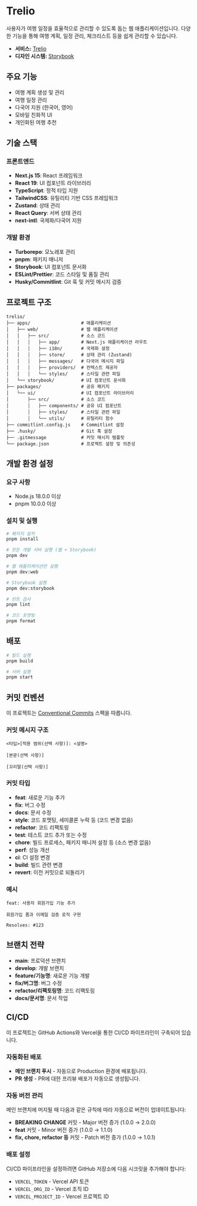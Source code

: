 # Trelio

사용자가 여행 일정을 효율적으로 관리할 수 있도록 돕는 웹 애플리케이션입니다. 다양한 기능을 통해 여행 계획, 일정 관리, 체크리스트 등을 쉽게 관리할 수 있습니다.

* **서비스:** [Trelio](https://trelio-seungjinlims-projects.vercel.app/)
* **디자인 시스템:** [Storybook](https://seungjin051.github.io/trelio/)
  
## 주요 기능

- 여행 계획 생성 및 관리
- 여행 일정 관리
- 다국어 지원 (한국어, 영어)
- 모바일 친화적 UI
- 개인화된 여행 추천

## 기술 스택

### 프론트엔드
- **Next.js 15**: React 프레임워크
- **React 19**: UI 컴포넌트 라이브러리
- **TypeScript**: 정적 타입 지원
- **TailwindCSS**: 유틸리티 기반 CSS 프레임워크
- **Zustand**: 상태 관리
- **React Query**: 서버 상태 관리
- **next-intl**: 국제화/다국어 지원

### 개발 환경
- **Turborepo**: 모노레포 관리
- **pnpm**: 패키지 매니저
- **Storybook**: UI 컴포넌트 문서화
- **ESLint/Prettier**: 코드 스타일 및 품질 관리
- **Husky/Commitlint**: Git 훅 및 커밋 메시지 검증

## 프로젝트 구조

```
trelio/
├── apps/                   # 애플리케이션
│   ├── web/                # 웹 애플리케이션
│   │   ├── src/            # 소스 코드
│   │   │   ├── app/        # Next.js 애플리케이션 라우트
│   │   │   ├── i18n/       # 국제화 설정
│   │   │   ├── store/      # 상태 관리 (Zustand)
│   │   │   ├── messages/   # 다국어 메시지 파일
│   │   │   ├── providers/  # 컨텍스트 제공자
│   │   │   └── styles/     # 스타일 관련 파일
│   └── storybook/          # UI 컴포넌트 문서화
├── packages/               # 공유 패키지
│   └── ui/                 # UI 컴포넌트 라이브러리
│       ├── src/            # 소스 코드
│       │   ├── components/ # 공유 UI 컴포넌트
│       │   ├── styles/     # 스타일 관련 파일
│       │   └── utils/      # 유틸리티 함수
├── commitlint.config.js    # Commitlint 설정
├── .husky/                 # Git 훅 설정
├── .gitmessage             # 커밋 메시지 템플릿
└── package.json            # 프로젝트 설정 및 의존성
```

## 개발 환경 설정

### 요구 사항

- Node.js 18.0.0 이상
- pnpm 10.0.0 이상

### 설치 및 실행

```bash
# 패키지 설치
pnpm install

# 모든 개발 서버 실행 (웹 + Storybook)
pnpm dev

# 웹 애플리케이션만 실행
pnpm dev:web

# Storybook 실행
pnpm dev:storybook

# 린트 검사
pnpm lint

# 코드 포맷팅
pnpm format
```

## 배포

```bash
# 빌드 실행
pnpm build

# 서버 실행
pnpm start
```

## 커밋 컨벤션

이 프로젝트는 [Conventional Commits](https://www.conventionalcommits.org/ko/v1.0.0/) 스펙을 따릅니다.

### 커밋 메시지 구조

```
<타입>[적용 범위(선택 사항)]: <설명>

[본문(선택 사항)]

[꼬리말(선택 사항)]
```

### 커밋 타입

- **feat**: 새로운 기능 추가
- **fix**: 버그 수정
- **docs**: 문서 수정
- **style**: 코드 포맷팅, 세미콜론 누락 등 (코드 변경 없음)
- **refactor**: 코드 리팩토링
- **test**: 테스트 코드 추가 또는 수정
- **chore**: 빌드 프로세스, 패키지 매니저 설정 등 (소스 변경 없음)
- **perf**: 성능 개선
- **ci**: CI 설정 변경
- **build**: 빌드 관련 변경
- **revert**: 이전 커밋으로 되돌리기

### 예시

```
feat: 사용자 회원가입 기능 추가

회원가입 폼과 이메일 검증 로직 구현

Resolves: #123
```

## 브랜치 전략

- **main**: 프로덕션 브랜치
- **develop**: 개발 브랜치
- **feature/기능명**: 새로운 기능 개발
- **fix/버그명**: 버그 수정
- **refactor/리팩토링명**: 코드 리팩토링
- **docs/문서명**: 문서 작업

## CI/CD

이 프로젝트는 GitHub Actions와 Vercel을 통한 CI/CD 파이프라인이 구축되어 있습니다.

### 자동화된 배포

- **메인 브랜치 푸시** - 자동으로 Production 환경에 배포됩니다.
- **PR 생성** - PR에 대한 프리뷰 배포가 자동으로 생성됩니다.

### 자동 버전 관리

메인 브랜치에 머지될 때 다음과 같은 규칙에 따라 자동으로 버전이 업데이트됩니다:

- **BREAKING CHANGE** 커밋 - Major 버전 증가 (1.0.0 → 2.0.0)
- **feat** 커밋 - Minor 버전 증가 (1.0.0 → 1.1.0)
- **fix, chore, refactor 등** 커밋 - Patch 버전 증가 (1.0.0 → 1.0.1)

### 배포 설정

CI/CD 파이프라인을 설정하려면 GitHub 저장소에 다음 시크릿을 추가해야 합니다:

- `VERCEL_TOKEN` - Vercel API 토큰
- `VERCEL_ORG_ID` - Vercel 조직 ID
- `VERCEL_PROJECT_ID` - Vercel 프로젝트 ID
